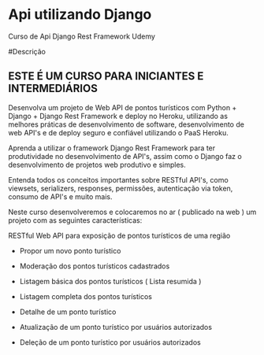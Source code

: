 # Api utilizando Django
Curso de Api Django Rest Framework Udemy

#Descrição
## ESTE É UM CURSO PARA INICIANTES E INTERMEDIÁRIOS

Desenvolva um projeto de Web API de pontos turísticos com Python + Django + Django Rest Framework e deploy no Heroku, utilizando as melhores práticas de desenvolvimento de software, desenvolvimento de web API's e de deploy seguro e confiável utilizando o PaaS Heroku.

Aprenda a utilizar o framework Django Rest Framework para ter produtividade no desenvolvimento de API's, assim como o Django faz o desenvolvimento de projetos web produtivo e simples.

Entenda todos os conceitos importantes sobre RESTful API's, como viewsets, serializers, responses, permissões, autenticação via token, consumo de API's e muito mais.


Neste curso desenvolveremos e colocaremos no ar ( publicado na web ) um projeto com as seguintes características:

RESTful Web API para exposição de pontos turísticos de uma região

* Propor um novo ponto turístico

* Moderação dos pontos turísticos cadastrados

* Listagem básica dos pontos turísticos ( Lista resumida )

* Listagem completa dos pontos turísticos

* Detalhe de um ponto turístico

* Atualização de um ponto turístico por usuários autorizados

* Deleção de um ponto turístico por usuários autorizados
